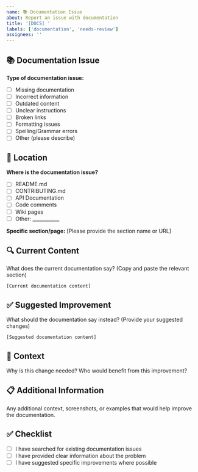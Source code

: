 ```yaml
---
name: 📚 Documentation Issue
about: Report an issue with documentation
title: '[DOCS] '
labels: ['documentation', 'needs-review']
assignees: ''
---
```


## 📚 Documentation Issue

**Type of documentation issue:**
- [ ] Missing documentation
- [ ] Incorrect information
- [ ] Outdated content
- [ ] Unclear instructions
- [ ] Broken links
- [ ] Formatting issues
- [ ] Spelling/Grammar errors
- [ ] Other (please describe)

## 📍 Location

**Where is the documentation issue?**
- [ ] README.md
- [ ] CONTRIBUTING.md
- [ ] API Documentation
- [ ] Code comments
- [ ] Wiki pages
- [ ] Other: ___________

**Specific section/page:** [Please provide the section name or URL]

## 🔍 Current Content

What does the current documentation say? (Copy and paste the relevant section)

```
[Current documentation content]
```

## ✅ Suggested Improvement

What should the documentation say instead? (Provide your suggested changes)

```
[Suggested documentation content]
```

## 🎯 Context

Why is this change needed? Who would benefit from this improvement?

## 📋 Additional Information

Any additional context, screenshots, or examples that would help improve the documentation.

## ✅ Checklist

- [ ] I have searched for existing documentation issues
- [ ] I have provided clear information about the problem
- [ ] I have suggested specific improvements where possible
